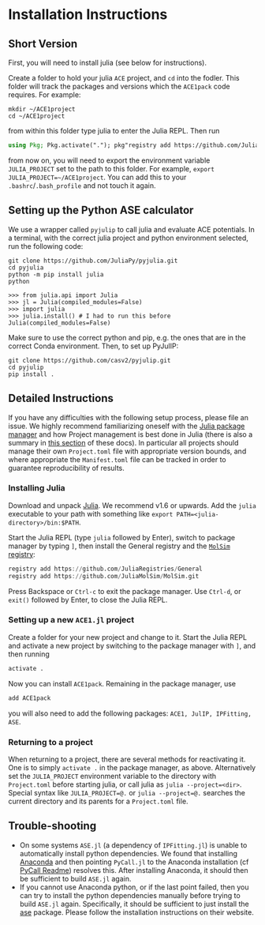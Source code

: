 
# Installation Instructions

## Short Version

First, you will need to install julia (see below for instructions). 

Create a folder to hold your julia `ACE` project, and `cd` into the fodler. This folder will track the packages and versions which the `ACE1pack` code requires. For example:

```
mkdir ~/ACE1project
cd ~/ACE1project
```

from within this folder type julia to enter the Julia REPL. Then run
```julia
using Pkg; Pkg.activate("."); pkg"registry add https://github.com/JuliaRegistries/General"; pkg"registry add https://github.com/JuliaMolSim/MolSim.git"; pkg"add ACE1pack, ACE1, JulIP, IPFitting, ASE"
```

from now on, you will need to export the environment variable `JULIA_PROJECT` set to the path to this folder. For example, `export JULIA_PROJECT=~/ACE1project`. You can add this to your `.bashrc`/`.bash_profile` and not touch it again. 

## Setting up the Python ASE calculator

We use a wrapper called `pyjulip` to call julia and evaluate ACE potentials. In a terminal, with the correct julia project and python environment selected, run the following code:

```
git clone https://github.com/JuliaPy/pyjulia.git
cd pyjulia
python -m pip install julia
python

>>> from julia.api import Julia
>>> jl = Julia(compiled_modules=False)
>>> import julia
>>> julia.install() # I had to run this before Julia(compiled_modules=False)
```

Make sure to use the correct python and pip, e.g. the ones that are in the correct Conda environment.
Then, to set up PyJulIP:

```
git clone https://github.com/casv2/pyjulip.git
cd pyjulip
pip install .
```

## Detailed Instructions

If you have any difficulties with the following setup process, please file an issue. We highly recommend familiarizing oneself with the [Julia package manager](https://github.com/JuliaLang/Pkg.jl) and how Project management is best done in Julia (there is also a summary in [this section](pkg.md) of these docs). In particular all projects should manage their own `Project.toml` file with appropriate version bounds, and where appropriate the `Manifest.toml` file can be tracked in order to guarantee reproducibility of results.

### Installing Julia

Download and unpack [Julia](https://julialang.org). We recommend v1.6 or upwards. Add the `julia` executable to your path with something like `export PATH=<julia-directory>/bin:$PATH`.

Start the Julia REPL (type `julia` followed by Enter), switch to package manager by typing `]`, then install the General registry and the [`MolSim` registry](https://github.com/JuliaMolSim/MolSim):
```julia
registry add https://github.com/JuliaRegistries/General
registry add https://github.com/JuliaMolSim/MolSim.git
```
Press Backspace or `Ctrl-c` to exit the package manager. Use `Ctrl-d`, or `exit()` followed by Enter, to close the Julia REPL.

### Setting up a new `ACE1.jl` project

Create a folder for your new project and change to it. Start the Julia REPL and activate a new project by switching to the package manager with `]`, and then running
```julia 
activate .
```
Now you can install `ACE1pack`. Remaining in the package manager, use
```julia
add ACE1pack
```

you will also need to add the following packages: `ACE1, JulIP, IPFitting, ASE`.

### Returning to a project

When returning to a project, there are several methods for reactivating it. One is to simply `activate .` in the package manager, as above. Alternatively set the `JULIA_PROJECT` environment variable to the directory with `Project.toml` before starting julia, or call julia as `julia --project=<dir>`. Special syntax like `JULIA_PROJECT=@.` or `julia --project=@.` searches the current directory and its parents for a `Project.toml` file.

## Trouble-shooting

* On some systems `ASE.jl` (a dependency of `IPFitting.jl`) is unable to automatically install python dependencies. We found that installing [Anaconda](https://anaconda.org) and then pointing `PyCall.jl` to the Anaconda installation (cf [PyCall Readme](https://github.com/JuliaPy/PyCall.jl)) resolves this. After installing Anaconda, it should then be sufficient to build `ASE.jl` again.
* If you cannot use Anaconda python, or if the last point failed, then you can try to install the python dependencies manually before trying to build `ASE.jl` again. Specifically, it should be sufficient to just install the [ase](https://wiki.fysik.dtu.dk/ase/) package. Please follow the installation instructions on their website.
